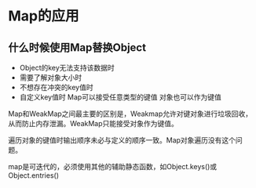 # Map的应用

## 什么时候使用Map替换Object

- Object的key无法支持该数据时
- 需要了解对象大小时
- 不想存在冲突的key值时
- 自定义key值时
Map可以接受任意类型的键值
对象也可以作为键值

Map和WeakMap之间最主要的区别是，Weakmap允许对键对象进行垃圾回收，从而防止内存泄漏。WeakMap只能接受对象作为键值。

遍历对象的键值时输出顺序未必与定义的顺序一致。Map对象遍历没有这个问题。

map是可迭代的，必须使用其他的辅助静态函数，如Object.keys()或Object.entries()
